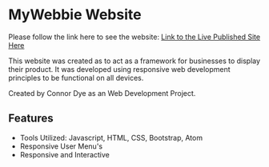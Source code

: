 MyWebbie Website
==============
Please follow the link here to see the website: [Link to the Live Published Site Here](https://connordye.github.io/MyWebbie-Website/)

This website was created as to act as a framework for businesses to display their product. It was developed using responsive web development principles to be functional on all devices.

Created by Connor Dye as an Web Development Project.

Features
--------
* Tools Utilized: Javascript, HTML, CSS, Bootstrap, Atom
* Responsive User Menu's
* Responsive and Interactive


